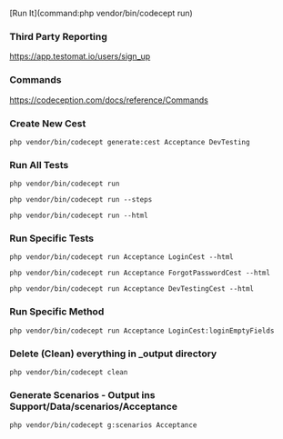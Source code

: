 [Run It](command:php vendor/bin/codecept run)

### Third Party Reporting 
https://app.testomat.io/users/sign_up

### Commands
https://codeception.com/docs/reference/Commands

### Create New Cest
```shell
php vendor/bin/codecept generate:cest Acceptance DevTesting
```

### Run All Tests
```shell
php vendor/bin/codecept run
```

```shell
php vendor/bin/codecept run --steps
```


```shell
php vendor/bin/codecept run --html
```

### Run Specific Tests

```shell
php vendor/bin/codecept run Acceptance LoginCest --html
```

```shell
php vendor/bin/codecept run Acceptance ForgotPasswordCest --html
```

```shell
php vendor/bin/codecept run Acceptance DevTestingCest --html
```





### Run Specific Method
```shell
php vendor/bin/codecept run Acceptance LoginCest:loginEmptyFields
```

### Delete (Clean) everything in _output directory
```shell
php vendor/bin/codecept clean
```

### Generate Scenarios - Output ins Support/Data/scenarios/Acceptance
```shell
php vendor/bin/codecept g:scenarios Acceptance
```

